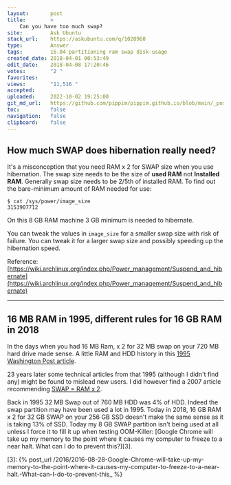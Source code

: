 ```yaml
---
layout:       post
title:        >
    Can you have too much swap?
site:         Ask Ubuntu
stack_url:    https://askubuntu.com/q/1020960
type:         Answer
tags:         16.04 partitioning ram swap disk-usage
created_date: 2018-04-01 00:53:49
edit_date:    2018-04-08 17:20:46
votes:        "2 "
favorites:    
views:        "11,516 "
accepted:     
uploaded:     2022-10-02 19:25:00
git_md_url:   https://github.com/pippim/pippim.github.io/blob/main/_posts/2018/2018-04-01-Can-you-have-too-much-swap_.md
toc:          false
navigation:   false
clipboard:    false
---
```


## How much SWAP does hibernation really need?

It's a misconception that you need RAM x 2 for SWAP size when you use hibernation. The swap size needs to be the size of **used RAM** not **Installed RAM**. Generally swap size needs to be 2/5th of installed RAM. To find out the bare-minimum amount of RAM needed for use:

``` 
$ cat /sys/power/image_size
3153907712
```

On this 8 GB RAM machine 3 GB minimum is needed to hibernate.

You can tweak the values in `image_size` for a smaller swap size with risk of failure. You can tweak it for a larger swap size and possibly speeding up the hibernation speed.

Reference: [https://wiki.archlinux.org/index.php/Power_management/Suspend_and_hibernate](https://wiki.archlinux.org/index.php/Power_management/Suspend_and_hibernate)


----------

## 16 MB RAM in 1995, different rules for 16 GB RAM in 2018

In the days when you had 16 MB Ram, x 2 for 32 MB swap on your 720 MB hard drive made sense. A little RAM and HDD history in this [1995 Washington Post article][1].  

23 years later some technical articles from that 1995 (although I didn't find any) might be found to mislead new users. I did however find a 2007 article recommending [SWAP = RAM x 2][2].

Back in 1995 32 MB Swap out of 760 MB HDD was 4% of HDD. Indeed the swap partition may have been used a lot in 1995. Today in 2018, 16 GB RAM x 2 for 32 GB SWAP on your 256 GB SSD doesn't make the same sense as it is taking 13% of SSD. Today my 8 GB SWAP partition isn't being used at all unless I force it to fill it up when testing OOM-Killer: [Google Chrome will take up my memory to the point where it causes my computer to freeze to a near halt. What can I do to prevent this?][3].


  [1]: https://www.washingtonpost.com/archive/business/technology/1995/04/26/packard-bell-multimedia-easy-does-it/c127c133-a439-4b38-94f8-115965dbba85/?utm_term=.e2fa6b8f2275
  [2]: https://www.linux.com/news/all-about-linux-swap-space
  [3]: {% post_url /2016/2016-08-28-Google-Chrome-will-take-up-my-memory-to-the-point-where-it-causes-my-computer-to-freeze-to-a-near-halt.-What-can-I-do-to-prevent-this_ %}

